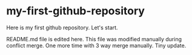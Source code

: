 # my-first-github-repository
Here is my first github repository. Let's start.

README.md file is edited here. This file was modified manually during conflict merge. One more time with 3 way merge manually.
Tiny update.
